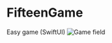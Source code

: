 # FifteenGame
Easy game (SwiftUI)
![Game field](https://github.com/SNikitaSergeevic/FifteenGame/origin/main/FifteenScreen.png)
